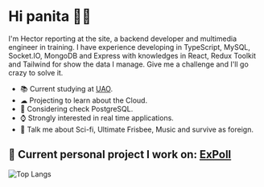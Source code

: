 # Hi panita 🤙🏾

I'm Hector reporting at the site, a backend developer and multimedia engineer in training. I have experience developing in TypeScript, MySQL, Socket.IO, MongoDB and Express with knowledges in React, Redux Toolkit and Tailwind for show the data I manage. Give me a challenge and I'll go crazy to solve it.

- 📚 Current studying at [UAO](https://www.uao.edu.co). 
- ☁ Projecting to learn about the Cloud.
- 🐘 Considering check PostgreSQL.
- ⌚ Strongly interested in real time applications.
- 💬 Talk me about Sci-fi, Ultimate Frisbee, Music and survive as foreign.

## 🎯 Current personal project I work on: [ExPoll](https://github.com/Hector-f-Romero/ExPoll)

![Top Langs](https://github-readme-stats.vercel.app/api/top-langs/?username=Hector-f-Romero&layout=compact&exclude_repo=Tetris-speech-recognition&theme=github_dark)
